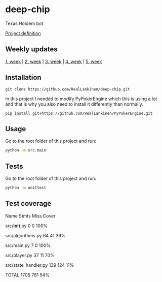 # deep-chip
Texas Holdem bot

[Project definition](https://github.com/RealLankinen/deep-chip/blob/master/documentation/project-definition.md)


## Weekly updates
[1. week](https://github.com/RealLankinen/deep-chip/blob/master/documentation/weekly-progress-1.md) | [2. week](https://github.com/RealLankinen/deep-chip/blob/master/documentation/weekly-progress-2.md) | [3. week](https://github.com/RealLankinen/deep-chip/blob/master/documentation/weekly-progress-3.md) | [4. week](https://github.com/RealLankinen/deep-chip/blob/master/documentation/weekly-progress-4.md) | [5. week](https://github.com/RealLankinen/deep-chip/blob/master/documentation/weekly-progress-5.md)

## Installation
```
git clone https://github.com/RealLankinen/deep-chip.git
```
In this project I needed to modify PyPokerEngine which this is using a lot and that is why you also need to install it differently than normally.
```
pip install git+https://github.com/RealLankinen/PyPokerEngine.git
```

## Usage
Go to the root folder of this project and run: 
```bash
python -m src.main
```

## Tests
Go to the root folder of this project and run: 
```bash
python -m unittest
```


## Test coverage
Name                                                                         Stmts Miss  Cover

src/__init__.py                                                                0      0   100%

src/algorithms.py                                                             64     41    36%

src/main.py                                                                    7      0   100%

src/player.py                                                                 37     11    70%

src/state_handler.py                                                         139    124    11%

TOTAL                                                                       1705    781    54%

